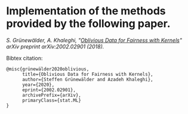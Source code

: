 # Implementation of the methods provided by the following paper.

*S. Grünewälder, A. Khaleghi, "[Oblivious Data for Fairness with Kernels](https://arxiv.org/abs/2002.02901)" 
arXiv preprint arXiv:2002.02901 (2018).*

Bibtex citation:
```
@misc{grünewälder2020oblivious,
      title={Oblivious Data for Fairness with Kernels}, 
      author={Steffen Grünewälder and Azadeh Khaleghi},
      year={2020},
      eprint={2002.02901},
      archivePrefix={arXiv},
      primaryClass={stat.ML}
}
```
